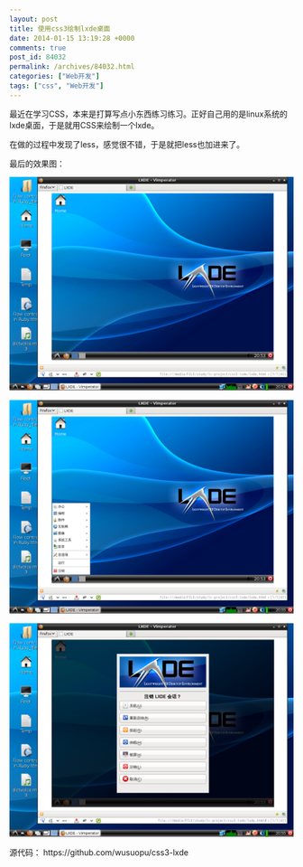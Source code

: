 ```yaml
---
layout: post
title: 使用css3绘制lxde桌面
date: 2014-01-15 13:19:28 +0000
comments: true
post_id: 84032
permalink: /archives/84032.html
categories: ["Web开发"]
tags: ["css", "Web开发"]
---
```


<p>最近在学习CSS，本来是打算写点小东西练习练习。正好自己用的是linux系统的lxde桌面，于是就用CSS来绘制一个lxde。</p>
<p>在做的过程中发现了less，感觉很不错，于是就把less也加进来了。</p>
<p>最后的效果图：</p>
<p><img src="https://github.com/wusuopu/css3-lxde/blob/master/snapshoot/lxde0.png?raw=true" /></p>
<p><img src="https://github.com/wusuopu/css3-lxde/blob/master/snapshoot/lxde1.png?raw=true" /></p>
<p><img src="https://github.com/wusuopu/css3-lxde/blob/master/snapshoot/lxde2.png?raw=true" /></p>
<p>源代码： https://github.com/wusuopu/css3-lxde</p>
